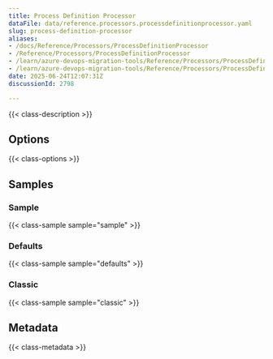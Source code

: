 ```yaml
---
title: Process Definition Processor
dataFile: data/reference.processors.processdefinitionprocessor.yaml
slug: process-definition-processor
aliases:
- /docs/Reference/Processors/ProcessDefinitionProcessor
- /Reference/Processors/ProcessDefinitionProcessor
- /learn/azure-devops-migration-tools/Reference/Processors/ProcessDefinitionProcessor
- /learn/azure-devops-migration-tools/Reference/Processors/ProcessDefinitionProcessor/index.md
date: 2025-06-24T12:07:31Z
discussionId: 2798

---
```

{{< class-description >}}

## Options

{{< class-options >}}

## Samples

### Sample

{{< class-sample sample="sample" >}}

### Defaults

{{< class-sample sample="defaults" >}}

### Classic

{{< class-sample sample="classic" >}}

## Metadata

{{< class-metadata >}}
